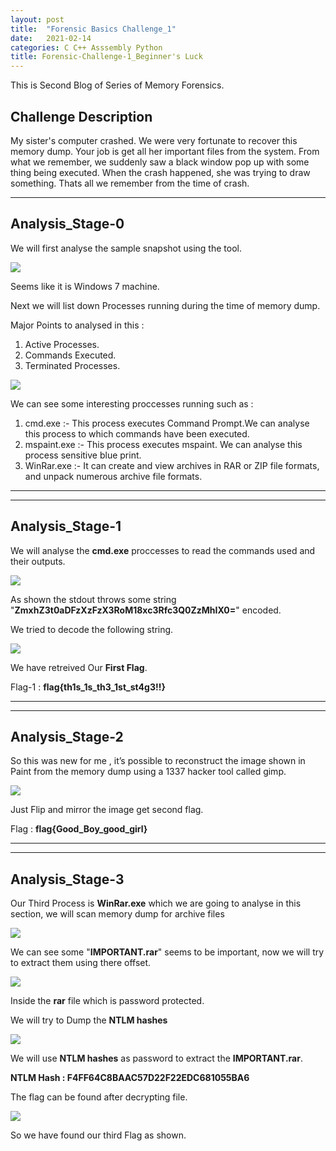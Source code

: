 ```yaml
---
layout: post
title:  "Forensic Basics Challenge_1"
date:   2021-02-14
categories: C C++ Asssembly Python 
title: Forensic-Challenge-1_Beginner's Luck
---
```

This is Second Blog of Series of Memory Forensics.

[](#header-1)**Challenge Description**
---
My sister's computer crashed. We were very fortunate to recover this memory dump. Your job is get all her important files from the system. From what we remember, we suddenly saw a black window pop up with some thing being executed. When the crash happened, she was trying to draw something. Thats all we remember from the time of crash.

---
[](#header-1)**Analysis_Stage-0**
---

We will first analyse the sample snapshot using the tool.

![](https://yashomer1994.github.io/yash007.github.io/assets/forensics/challenge1/info.png)

Seems like it is Windows 7 machine.

Next we will list down Processes running during the time of memory dump.

Major Points to analysed in this :

1. Active Processes.
2. Commands Executed.
3. Terminated Processes.

![](https://yashomer1994.github.io/yash007.github.io/assets/forensics/challenge1/ps.png)

We can see some interesting proccesses running such as :

1. cmd.exe :- This process executes Command Prompt.We can analyse this process to which commands have been executed.
2. mspaint.exe :- This process executes mspaint. We can analyse this process sensitive blue print.
3. WinRar.exe :- It can create and view archives in RAR or ZIP file formats, and unpack numerous archive file formats.

---

---
[](#header-1)**Analysis_Stage-1**
---

We will analyse the **cmd.exe** proccesses to read the commands used and their outputs.

![](https://yashomer1994.github.io/yash007.github.io/assets/forensics/challenge1/cmd.png)

As shown the stdout throws some string "**ZmxhZ3t0aDFzXzFzX3RoM18xc3Rfc3Q0ZzMhIX0=**" encoded.

We tried to decode the following string.

![](https://yashomer1994.github.io/yash007.github.io/assets/forensics/challenge1/flag1.png)

We have retreived Our **First Flag**.

Flag-1 : **flag{th1s_1s_th3_1st_st4g3!!}**

---
---
[](#header-1)**Analysis_Stage-2**
---

So this was new for me , it’s possible to reconstruct the image shown in Paint from the memory dump using a 1337 hacker tool called gimp.

![](https://yashomer1994.github.io/yash007.github.io/assets/forensics/challenge1/paint.png)

Just Flip and mirror the image get second flag.

Flag : **flag{Good_Boy_good_girl}**

---
---
[](#header-1)**Analysis_Stage-3**
---

Our Third Process is **WinRar.exe** which we are going to analyse in this section,  we will scan memory dump for archive files 

![](https://yashomer1994.github.io/yash007.github.io/assets/forensics/challenge1/winrar.png)

We can see some "**IMPORTANT.rar**" seems to be important, now we will try to extract them using there offset.

![](https://yashomer1994.github.io/yash007.github.io/assets/forensics/challenge1/imp.png)

Inside the **rar** file which is password protected.

We will try to Dump the **NTLM hashes** 

![](https://yashomer1994.github.io/yash007.github.io/assets/forensics/challenge1/ntlm.png)

We will use **NTLM hashes**  as password to extract the **IMPORTANT.rar**.

**NTLM Hash : F4FF64C8BAAC57D22F22EDC681055BA6**

The flag can be found after decrypting file.

![](https://yashomer1994.github.io/yash007.github.io/assets/forensics/challenge1/flag3.png)

So we have found our third Flag as shown.











